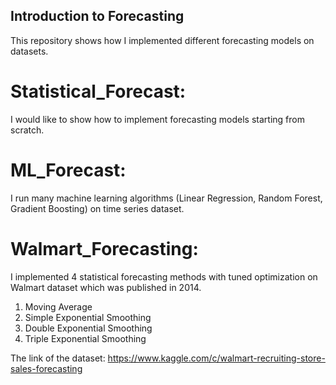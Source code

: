 ## Introduction to Forecasting

This repository shows how I implemented different forecasting models on datasets.

# Statistical_Forecast: 

I would like to show how to implement forecasting models starting from scratch.

# ML_Forecast:

I run many machine learning algorithms (Linear Regression, Random Forest, Gradient Boosting) on time series dataset.

# Walmart_Forecasting: 

I implemented 4 statistical forecasting methods with tuned optimization on Walmart dataset which was published in 2014.

1. Moving Average
2. Simple Exponential Smoothing
3. Double Exponential Smoothing
4. Triple Exponential Smoothing

The link of the dataset: https://www.kaggle.com/c/walmart-recruiting-store-sales-forecasting
